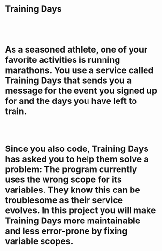 <h1>Training Days<h1>
<br>
<p>As a seasoned athlete, one of your favorite activities is running marathons. You use a service called Training Days that sends you a message for the event you signed up for and the days you have left to train.</p>
<br>
<p>Since you also code, Training Days has asked you to help them solve a problem: The program currently uses the wrong scope for its variables. They know this can be troublesome as their service evolves. In this project you will make Training Days more maintainable and less error-prone by fixing variable scopes.</p>

